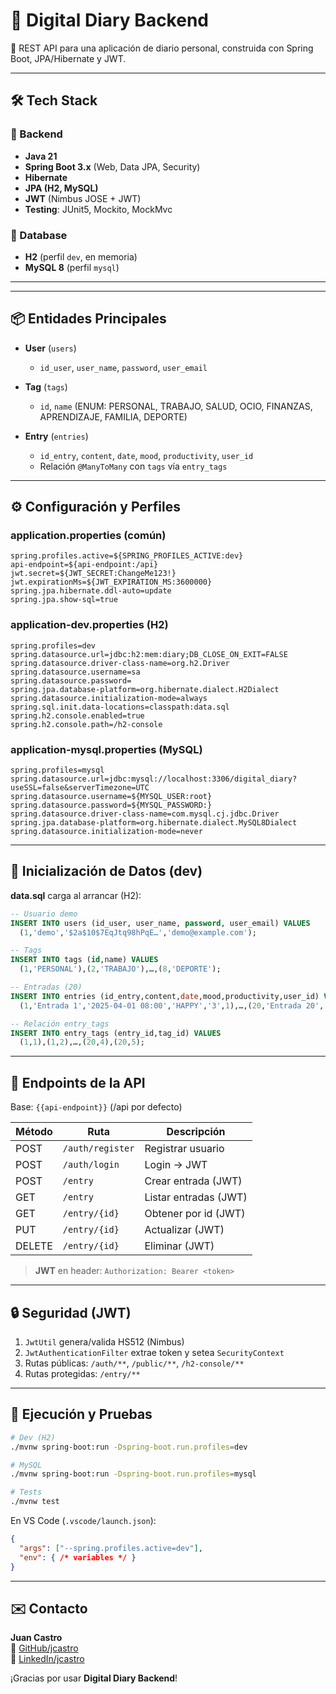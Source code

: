 # 📝 Digital Diary Backend
🚀 REST API para una aplicación de diario personal, construida con Spring Boot, JPA/Hibernate y JWT.

---

## 🛠️ Tech Stack

### 🔹 Backend
- **Java 21**
- **Spring Boot 3.x** (Web, Data JPA, Security)
- **Hibernate**
- **JPA (H2, MySQL)**
- **JWT** (Nimbus JOSE + JWT)
- **Testing**: JUnit5, Mockito, MockMvc

### 🔹 Database
- **H2** (perfil `dev`, en memoria)
- **MySQL 8** (perfil `mysql`)

---



---

## 📦 Entidades Principales

- **User** (`users`)
  - `id_user`, `user_name`, `password`, `user_email`

- **Tag** (`tags`)
  - `id`, `name` (ENUM: PERSONAL, TRABAJO, SALUD, OCIO, FINANZAS, APRENDIZAJE, FAMILIA, DEPORTE)

- **Entry** (`entries`)
  - `id_entry`, `content`, `date`, `mood`, `productivity`, `user_id`
  - Relación `@ManyToMany` con `tags` vía `entry_tags`

---

## ⚙️ Configuración y Perfiles

### application.properties (común)
```properties
spring.profiles.active=${SPRING_PROFILES_ACTIVE:dev}
api-endpoint=${api-endpoint:/api}
jwt.secret=${JWT_SECRET:ChangeMe123!}
jwt.expirationMs=${JWT_EXPIRATION_MS:3600000}
spring.jpa.hibernate.ddl-auto=update
spring.jpa.show-sql=true
```

### application-dev.properties (H2)
```properties
spring.profiles=dev
spring.datasource.url=jdbc:h2:mem:diary;DB_CLOSE_ON_EXIT=FALSE
spring.datasource.driver-class-name=org.h2.Driver
spring.datasource.username=sa
spring.datasource.password=
spring.jpa.database-platform=org.hibernate.dialect.H2Dialect
spring.datasource.initialization-mode=always
spring.sql.init.data-locations=classpath:data.sql
spring.h2.console.enabled=true
spring.h2.console.path=/h2-console
``` 

### application-mysql.properties (MySQL)
```properties
spring.profiles=mysql
spring.datasource.url=jdbc:mysql://localhost:3306/digital_diary?useSSL=false&serverTimezone=UTC
spring.datasource.username=${MYSQL_USER:root}
spring.datasource.password=${MYSQL_PASSWORD:}
spring.datasource.driver-class-name=com.mysql.cj.jdbc.Driver
spring.jpa.database-platform=org.hibernate.dialect.MySQL8Dialect
spring.datasource.initialization-mode=never
``` 

---

## 📑 Inicialización de Datos (dev)

**data.sql** carga al arrancar (H2):
```sql
-- Usuario demo
INSERT INTO users (id_user, user_name, password, user_email) VALUES
  (1,'demo','$2a$10$7EqJtq98hPqE…','demo@example.com');

-- Tags
INSERT INTO tags (id,name) VALUES
  (1,'PERSONAL'),(2,'TRABAJO'),…,(8,'DEPORTE');

-- Entradas (20)
INSERT INTO entries (id_entry,content,date,mood,productivity,user_id) VALUES
  (1,'Entrada 1','2025-04-01 08:00','HAPPY','3',1),…,(20,'Entrada 20','2025-04-20 17:30','SAD','1',1);

-- Relación entry_tags
INSERT INTO entry_tags (entry_id,tag_id) VALUES
  (1,1),(1,2),…,(20,4),(20,5);
```

---

## 🚀 Endpoints de la API

Base: `{{api-endpoint}}` (/api por defecto)

| Método  | Ruta                  | Descripción                |
|---------|-----------------------|----------------------------|
| POST    | `/auth/register`      | Registrar usuario          |
| POST    | `/auth/login`         | Login → JWT                |
| POST    | `/entry`              | Crear entrada (JWT)        |
| GET     | `/entry`              | Listar entradas (JWT)      |
| GET     | `/entry/{id}`         | Obtener por id (JWT)       |
| PUT     | `/entry/{id}`         | Actualizar (JWT)           |
| DELETE  | `/entry/{id}`         | Eliminar (JWT)             |

> **JWT** en header: `Authorization: Bearer <token>`

---

## 🔒 Seguridad (JWT)

1. `JwtUtil` genera/valida HS512 (Nimbus)
2. `JwtAuthenticationFilter` extrae token y setea `SecurityContext`
3. Rutas públicas: `/auth/**`, `/public/**`, `/h2-console/**`
4. Rutas protegidas: `/entry/**`

---

## 🧪 Ejecución y Pruebas

```bash
# Dev (H2)
./mvnw spring-boot:run -Dspring-boot.run.profiles=dev

# MySQL
./mvnw spring-boot:run -Dspring-boot.run.profiles=mysql

# Tests
./mvnw test
```

En VS Code (`.vscode/launch.json`):
```json
{
  "args": ["--spring.profiles.active=dev"],
  "env": { /* variables */ }
}
```

---

## ✉️ Contacto

**Juan Castro**  
🔗 [GitHub/jcastro](https://github.com/juancastro000)  
🔗 [LinkedIn/jcastro](www.linkedin.com/in/juan-esteban-castro)  

¡Gracias por usar **Digital Diary Backend**!  
